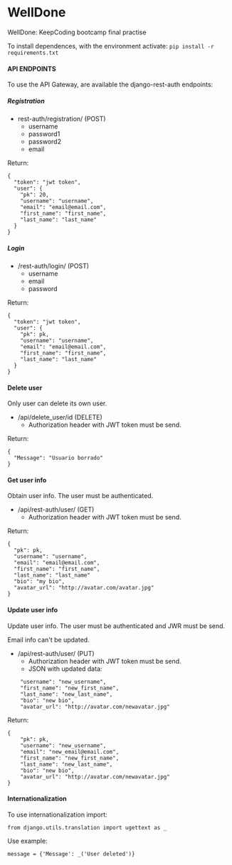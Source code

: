 # WellDone
WellDone: KeepCoding bootcamp final practise

To install dependences, with the environment activate:
```pip install -r requirements.txt```

#### API ENDPOINTS

To use the API Gateway, are available the django-rest-auth endpoints:

##### Registration
* rest-auth/registration/ (POST)
    * username
    * password1
    * password2
    * email

Return:
```
{
  "token": "jwt token",
  "user": {
    "pk": 20,
    "username": "username",
    "email": "email@email.com",
    "first_name": "first_name",
    "last_name": "last_name"
  }
}
```

##### Login
* /rest-auth/login/ (POST)
    * username
    * email
    * password

Return:
```
{
  "token": "jwt token",
  "user": {
    "pk": pk,
    "username": "username",
    "email": "email@email.com",
    "first_name": "first_name",
    "last_name": "last_name"
  }
}
```
#### Delete user
Only user can delete its own user.

* /api/delete_user/id (DELETE)
    * Authorization header with JWT token must be send.

Return:
```
{
  "Message": "Usuario borrado"
}
```

#### Get user info
Obtain user info. The user must be authenticated.

* /api/rest-auth/user/ (GET)
    * Authorization header with JWT token must be send.

Return:
```
{
  "pk": pk,
  "username": "username",
  "email": "email@email.com",
  "first_name": "first_name",
  "last_name": "last_name"
  "bio": "my bio",
  "avatar_url": "http://avatar.com/avatar.jpg"
}
```

#### Update user info
Update user info. The user must be authenticated and JWR must be send.

Email info can't be updated.

* /api/rest-auth/user/ (PUT)
    * Authorization header with JWT token must be send.
    * JSON with updated data:
```
    "username": "new_username",
    "first_name": "new_first_name",
    "last_name": "new_last_name",
    "bio": "new bio",
    "avatar_url": "http://avatar.com/newavatar.jpg"
```

Return:
```
{
    "pk": pk,
    "username": "new_username",
    "email": "new_email@email.com",
    "first_name": "new_first_name",
    "last_name": "new_last_name",
    "bio": "new bio",
    "avatar_url": "http://avatar.com/newavatar.jpg"
}
```

#### Internationalization
To use internationalization import:

```
from django.utils.translation import ugettext as _
```

Use example:

```
message = {'Message': _('User deleted')}
```


<!---
##### Create user (Signup)

*POST /api/0.1/signup*

To create a new user send a POST request to /api/0.1/signup with input body: { 'username', 'first_name', 'last_name', 'email', 'password' }

Result:
```
{
  "username": "my_username",
  "first_name": "my_first_name",
  "last_name": "my_last_name",
  "email": "my_email@amez.info",
  "password": "pbkd..."
}
```
##### Delete user

*DELETE /api/0.1/delete_user/id_user*

To delete a user, send a DELETE request to /api/0.1/delete_user/id_user.

Result:
```
"User deleted"
```
--->
